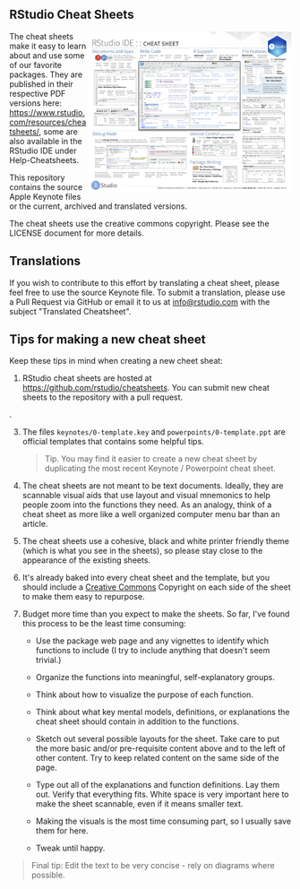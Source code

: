 
## RStudio Cheat Sheets

<img src="pngs/rstudio-ide.png" width=364 height=288 align="right"/>

The cheat sheets make it easy to learn about and use some of our favorite packages. They are published in their respective PDF versions here: https://www.rstudio.com/resources/cheatsheets/, some are also available in the RStudio IDE under Help-Cheatsheets.

This repository contains the source Apple Keynote files or the current, archived and translated versions.

The cheat sheets use the creative commons copyright. Please see the LICENSE document for more details.

## Translations

If you wish to contribute to this effort by translating a cheat sheet, please feel free to use the source Keynote file. To submit a translation, please use a Pull Request via GitHub or email it to us at [info@rstudio.com](mailto:info@rstudio.com) with the subject "Translated Cheatsheet".

## Tips for making a new cheat sheet

Keep these tips in mind when creating a new cheet sheat:

1. RStudio cheat sheets are hosted at https://github.com/rstudio/cheatsheets. You can submit new cheat sheets to the repository with a pull request.

.

3. The files `keynotes/0-template.key` and `powerpoints/0-template.ppt` are official templates that contains some helpful tips.

    > Tip. You may find it easier to create a new cheat sheet by duplicating the most recent Keynote / Powerpoint cheat sheet.

4. The cheat sheets are not meant to be text documents. Ideally, they are scannable visual aids that use layout and visual mnemonics to help people zoom into the functions they need. As an analogy, think of a cheat sheet as more like a well organized computer menu bar than an article.

5. The cheat sheets use a cohesive, black and white printer friendly theme (which is what you see in the sheets), so please stay close to the appearance of the existing sheets.

6. It's already baked into every cheat sheet and the template, but you should include a [Creative Commons](https://creativecommons.org/) Copyright on each side of the sheet to make them easy to repurpose.

7. Budget more time than you expect to make the sheets. So far, I've found this process to be the least time consuming:

    * Use the package web page and any vignettes to identify which functions to include (I try to include anything that doesn't seem trivial.)

    * Organize the functions into meaningful, self-explanatory groups.

    * Think about how to visualize the purpose of each function.

    * Think about what key mental models, definitions, or explanations the cheat sheet should contain in addition to the functions.

    * Sketch out several possible layouts for the sheet. Take care to put the more basic and/or pre-requisite content above and to the left of other content. Try to keep related content on the same side of the page.

    * Type out all of the explanations and function definitions. Lay them out. Verify that everything fits. White space is very important  here to make the sheet scannable, even if it means smaller text.

    * Making the visuals is the most time consuming part, so I usually save them for here.

    * Tweak until happy. 

> Final tip: Edit the text to be very concise - rely on diagrams where possible.